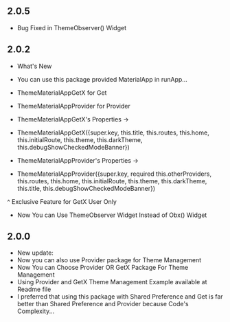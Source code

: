 ## 2.0.5
* Bug Fixed in ThemeObserver() Widget
## 2.0.2
* What's New

* You can use this package provided MaterialApp in runApp... 
* ThemeMaterialAppGetX for Get
* ThemeMaterialAppProvider for Provider


* ThemeMaterialAppGetX's Properties ->
* ThemeMaterialAppGetX({super.key, this.title, this.routes, this.home, this.initialRoute, this.theme, this.darkTheme, this.debugShowCheckedModeBanner})


* ThemeMaterialAppProvider's Properties ->
* ThemeMaterialAppProvider({super.key, required this.otherProviders, this.routes, this.home, this.initialRoute, this.theme, this.darkTheme, this.title, this.debugShowCheckedModeBanner})


^ Exclusive Feature for GetX User Only
* Now You can Use ThemeObserver Widget Instead of Obx() Widget




## 2.0.0

* New update:
* Now you can also use Provider package for Theme Management
* Now You can Choose Provider OR GetX Package For Theme Management
* Using Provider and GetX Theme Management Example available at Readme file
* I preferred that using this package with Shared Preference and Get is far better than Shared Preference and Provider because Code's Complexity...
